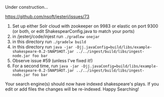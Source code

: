 Under construction...

https://github.com/nsoft/jesterj/issues/73

1. Set up either Solr cloud with zookeeper on 9983 or elastic on port 9300 (or both, or edit ShakespearConfig.java to match your ports)
1. in /jesterj/code/injest run `./gradlew onejar`
1. in this directory run `./gradelw build`
1. in this directory run `java -jar -Djj.javaConfig=build/libs/example-shakespeare-0.2-SNAPSHOT.jar ../../ingest/build/libs/ingest-node.jar foo bar`
1. Observe issue #59 (unless I've fixed it!)
1. For a second time, run `java -jar -Djj.javaConfig=build/libs/example-shakespeare-0.2-SNAPSHOT.jar ../../ingest/build/libs/ingest-node.jar foo bar`

Your search engine(s) should now have indexed shakespeare's plays.  If you edit or add files the changes will be re-indexed. Happy Searching!